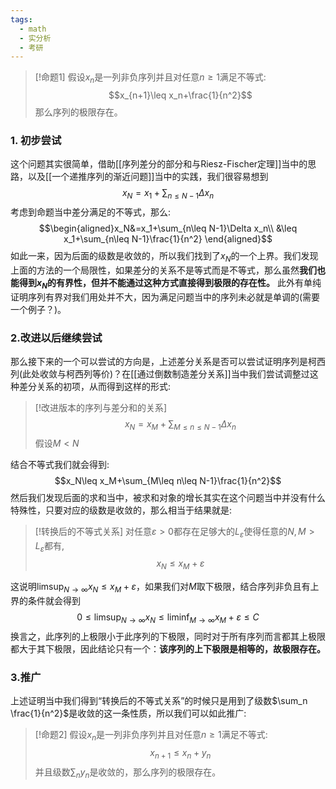 ```yaml
---
tags:
  - math
  - 实分析
  - 考研
---
```


> [!命题1]
> 假设$x_n$是一列非负序列并且对任意$n\geq 1$满足不等式:$$x_{n+1}\leq x_n+\frac{1}{n^2}$$
> 那么序列的极限存在。

### 1. 初步尝试

这个问题其实很简单，借助[[序列差分的部分和与Riesz-Fischer定理]]当中的思路，以及[[一个递推序列的渐近问题]]当中的实践，我们很容易想到$$x_N=x_1+\sum_{n\leq N-1}\Delta x_n $$考虑到命题当中差分满足的不等式，那么:
$$\begin{aligned}x_N&=x_1+\sum_{n\leq N-1}\Delta x_n\\ &\leq x_1+\sum_{n\leq N-1}\frac{1}{n^2} \end{aligned}$$
如此一来，因为后面的级数是收敛的，所以我们找到了$x_N$的一个上界。我们发现上面的方法的一个局限性，如果差分的关系不是等式而是不等式，那么虽然**我们也能得到$x_N$的有界性，但并不能通过这种方式直接得到极限的存在性。** 此外有单纯证明序列有界对我们用处并不大，因为满足问题当中的序列未必就是单调的(需要一个例子？)。

### 2.改进以后继续尝试

那么接下来的一个可以尝试的方向是，上述差分关系是否可以尝试证明序列是柯西列(此处收敛与柯西列等价)？在[[通过倒数制造差分关系]]当中我们尝试调整过这种差分关系的初项，从而得到这样的形式:

> [!改进版本的序列与差分和的关系]
> $$x_N=x_M+\sum_{M\leq n\leq N-1}\Delta x_n $$假设$M<N$

结合不等式我们就会得到:$$x_N\leq x_M+\sum_{M\leq n\leq N-1}\frac{1}{n^2}$$
然后我们发现后面的求和当中，被求和对象的增长其实在这个问题当中并没有什么特殊性，只要对应的级数是收敛的，那么相当于结果就是:

> [!转换后的不等式关系]
> 对任意$\varepsilon>0$都存在足够大的$L_{\varepsilon}$使得任意的$N,M>L_{\varepsilon}$都有,
> $$x_N\leq x_M+\varepsilon $$

这说明$\limsup_{N\to \infty}x_N\leq x_M+\varepsilon$，如果我们对$M$取下极限，结合序列非负且有上界的条件就会得到$$0\leq \limsup_{N\to \infty}x_N\leq \liminf_{M\to \infty} x_M+\varepsilon\leq C$$
换言之，此序列的上极限小于此序列的下极限，同时对于所有序列而言都其上极限都大于其下极限，因此结论只有一个：**该序列的上下极限是相等的，故极限存在。**


### 3.推广

上述证明当中我们得到“转换后的不等式关系”的时候只是用到了级数$\sum_n \frac{1}{n^2}$是收敛的这一条性质，所以我们可以如此推广:

> [!命题2]
> 假设$x_n$是一列非负序列并且对任意$n\geq 1$满足不等式:$$x_{n+1}\leq x_n+y_n$$并且级数$\sum_n y_n$是收敛的，那么序列的极限存在。


